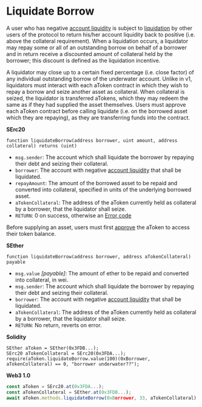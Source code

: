 # Liquidate Borrow

A user who has negative [account liquidity](https://github.com/annexfinance/annex-docs/tree/294e07fcebce7997c93709b5b9f8bbdb7e8271af/atokens/comptroller/get-account-liquidity.md) is subject to [liquidation](https://github.com/annexfinance/annex-docs/tree/294e07fcebce7997c93709b5b9f8bbdb7e8271af/atokens/atokens/liquidate-borrow/README.md) by other users of the protocol to return his/her account liquidity back to positive \(i.e. above the collateral requirement\). When a liquidation occurs, a liquidator may repay some or all of an outstanding borrow on behalf of a borrower and in return receive a discounted amount of collateral held by the borrower; this discount is defined as the liquidation incentive.

A liquidator may close up to a certain fixed percentage \(i.e. close factor\) of any individual outstanding borrow of the underwater account. Unlike in v1, liquidators must interact with each aToken contract in which they wish to repay a borrow and seize another asset as collateral. When collateral is seized, the liquidator is transferred aTokens, which they may redeem the same as if they had supplied the asset themselves. Users must approve each aToken contract before calling liquidate \(i.e. on the borrowed asset which they are repaying\), as they are transferring funds into the contract.

**SErc20**

```text
function liquidateBorrow(address borrower, uint amount, address collateral) returns (uint)
```

* `msg.sender`: The account which shall liquidate the borrower by repaying their debt and seizing their collateral.
* `borrower`: The account with negative [account liquidity](../comptroller/get-account-liquidity.md) that shall be liquidated.
* `repayAmount`: The amount of the borrowed asset to be repaid and converted into collateral, specified in units of the underlying borrowed asset.
* `aTokenCollateral`: The address of the aToken currently held as collateral by a borrower, that the liquidator shall seize.
* `RETURN`: 0 on success, otherwise an [Error code](error-codes.md)

Before supplying an asset, users must first [approve](https://eips.ethereum.org/EIPS/eip-20#approve) the aToken to access their token balance.

**SEther**

```text
function liquidateBorrow(address borrower, address aTokenCollateral) payable
```

* `msg.value` _\[payable\]_: The amount of ether to be repaid and converted into collateral, in wei.
* `msg.sender`: The account which shall liquidate the borrower by repaying their debt and seizing their collateral.
* `borrower`: The account with negative [account liquidity](../comptroller/get-account-liquidity.md) that shall be liquidated.
* `aTokenCollateral`: The address of the aToken currently held as collateral by a borrower, that the liquidator shall seize.
* `RETURN`: No return, reverts on error.

**Solidity**

```text
SEther aToken = SEther(0x3FDB...);
SErc20 aTokenCollateral = SErc20(0x3FDA...);
require(aToken.liquidateBorrow.value(100)(0xBorrower, aTokenCollateral) == 0, "borrower underwater??");
```

**Web3 1.0**

```javascript
const aToken = SErc20.at(0x3FDA...);
const aTokenCollateral = SEther.at(0x3FDB...);
await aToken.methods.liquidateBorrow(0xBorrower, 33, aTokenCollateral).send({from: 0xLiquidator});
```


